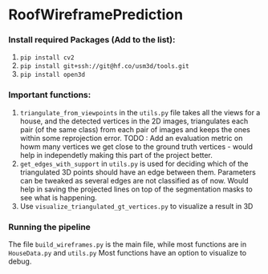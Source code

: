 # RoofWireframePrediction

### Install required Packages (Add to the list):

1. `pip install cv2`
2. `pip install git+ssh://git@hf.co/usm3d/tools.git` 
3. `pip install open3d`

### Important functions: 
1. `triangulate_from_viewpoints` in the `utils.py` file takes all the views for a house, and the detected vertices in the 2D images, triangulates each pair (of the same class) from each pair of images and keeps the ones within some reprojection error. TODO :  Add an evaluation metric on howm many vertices we get close to the ground truth vertices - would help in independetly making this part of the project better.
2. `get_edges_with_support` in `utils.py` is used for deciding which of the triangulated 3D points should have an edge between them. Parameters can be tweaked as several edges are not classified as of now. Would help in saving the projected lines on top of the segmentation masks to see what is happening.
3. Use `visualize_triangulated_gt_vertices.py` to visualize a result in 3D

### Running the pipeline
The file `build_wireframes.py` is the main file, while most functions are in `HouseData.py` and `utils.py`
Most functions have an option to visualize to debug.
